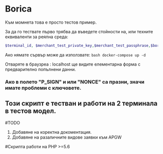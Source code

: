 # Borica 
Към момнета това е просто тестов пример. 

За да го тествате първо трябва да въведете стойности на, или техните еквиваленти за реялна среда: 
```php
$terminal_id, $merchant_test_private_key,$merchant_test_passphrase,$borica_test_public_key,$test_return_url
```
Ако нямате сървър може да използвате: 
```bash docker-compose up -d```

Отваряте в браузреа : localhost ще видите елементарна форма с предварително попълнени данни.

### Ако в полето "P_SIGN" и или "NONCE" са празни, значи имате проблеми с ключовете. 

## Този скрипт е тестван и работи на 2 терминала в тестов модел. 
#TODO 
1. Добавяне на коректна докоментация.
2. Добавяне на разаличните видове заявки към APGW

#Скрипта работи на PHP >=5.6
